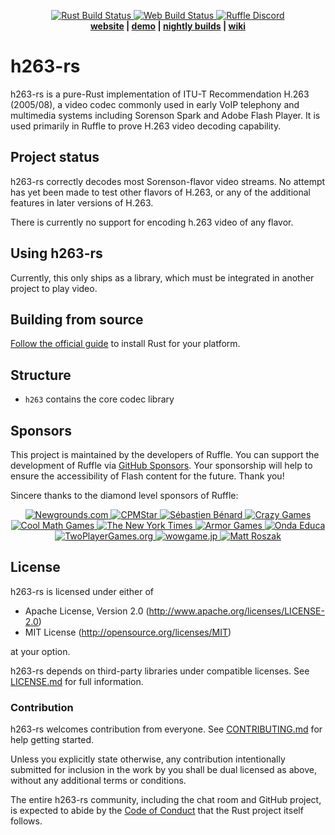 <p align="center">
 <a href="https://github.com/ruffle-rs/h263-rs/actions">
  <img src="https://img.shields.io/github/workflow/status/ruffle-rs/h263-rs/Test%20Rust?label=rust%20build" alt="Rust Build Status" />
  <img src="https://img.shields.io/github/workflow/status/ruffle-rs/h263-rs/Test%20Web?label=web%20build" alt="Web Build Status" />
 </a>
  <a href="https://discord.gg/ruffle">
      <img src="https://img.shields.io/discord/610531541889581066" alt="Ruffle Discord">
  </a>
  <br>
  <strong><a href="https://ruffle.rs">website</a> | <a href="https://ruffle.rs/demo">demo</a> | <a href="https://github.com/ruffle-rs/h263-rs/releases">nightly builds</a> | <a href="https://github.com/ruffle-rs/h263-rs/wiki">wiki</a></strong>
</p>

# h263-rs

h263-rs is a pure-Rust implementation of ITU-T Recommendation H.263 (2005/08), a video codec commonly used in early VoIP telephony and multimedia systems including Sorenson Spark and Adobe Flash Player. It is used primarily in Ruffle to prove H.263 video decoding capability.

## Project status

h263-rs correctly decodes most Sorenson-flavor video streams. No attempt has yet been made to test other flavors of H.263, or any of the additional features in later versions of H.263.

There is currently no support for encoding h.263 video of any flavor.

## Using h263-rs

Currently, this only ships as a library, which must be integrated in another project to play video.

## Building from source

[Follow the official guide](https://www.rust-lang.org/tools/install) to install Rust for your platform.

## Structure

- `h263` contains the core codec library

## Sponsors

This project is maintained by the developers of Ruffle. You can support the development of Ruffle via [GitHub Sponsors](https://github.com/sponsors/ruffle-rs). Your sponsorship will help to ensure the accessibility of Flash content for the future. Thank you!

Sincere thanks to the diamond level sponsors of Ruffle:

<p align="center">
  <a href="https://www.newgrounds.com">
    <img src="https://ruffle.rs/assets/sponsors/newgrounds.png" alt="Newgrounds.com">
  </a>
  <a href="https://www.cpmstar.com">
    <img src="https://ruffle.rs/assets/sponsors/cpmstar.png" alt="CPMStar">
  </a>
  <a href="https://deepnight.net">
    <img src="https://ruffle.rs/assets/sponsors/deepnight.png" alt="Sébastien Bénard">
  </a>
  <a href="https://www.crazygames.com">
    <img src="https://ruffle.rs/assets/sponsors/crazygames.png" alt="Crazy Games">
  </a>
  <a href="https://www.coolmathgames.com">
    <img src="https://ruffle.rs/assets/sponsors/coolmathgames.png" alt="Cool Math Games">
  </a>
  <a href="https://www.nytimes.com/">
    <img src="https://ruffle.rs/assets/sponsors/nyt.png" alt="The New York Times">
  </a>
  <a href="https://www.armorgames.com/">
    <img src="https://ruffle.rs/assets/sponsors/armorgames.png" alt="Armor Games">
  </a>
  <a href="https://www.ondaeduca.com/">
    <img src="https://ruffle.rs/assets/sponsors/ondaeduca.png" alt="Onda Educa">
  </a>
  <a href="https://www.twoplayergames.org/">
    <img src="https://ruffle.rs/assets/sponsors/twoplayergames.png" alt="TwoPlayerGames.org">
  </a>
  <a href="https://www.wowgame.jp/">
    <img src="https://ruffle.rs/assets/sponsors/wowgame.png" alt="wowgame.jp">
  </a>
  <a href="http://kupogames.com/">
    <img src="https://ruffle.rs/assets/sponsors/mattroszak.png" alt="Matt Roszak">
  </a>
</p>

## License

h263-rs is licensed under either of

- Apache License, Version 2.0 (http://www.apache.org/licenses/LICENSE-2.0)
- MIT License (http://opensource.org/licenses/MIT)

at your option.

h263-rs depends on third-party libraries under compatible licenses. See [LICENSE.md](LICENSE.md) for full information.

### Contribution

h263-rs welcomes contribution from everyone. See [CONTRIBUTING.md](CONTRIBUTING.md) for help getting started.

Unless you explicitly state otherwise, any contribution intentionally submitted
for inclusion in the work by you shall be dual licensed as above, without any
additional terms or conditions.

The entire h263-rs community, including the chat room and GitHub project, is expected to abide by the [Code of Conduct](https://www.rust-lang.org/policies/code-of-conduct) that the Rust project itself follows.

